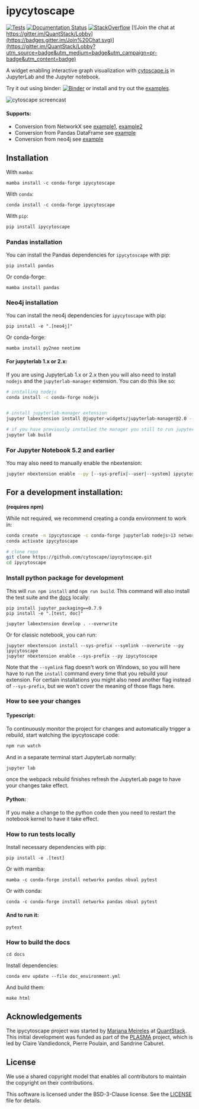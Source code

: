 # ipycytoscape

[![Tests](https://github.com/cytoscape/ipycytoscape/actions/workflows/test.yml/badge.svg)](https://github.com/cytoscape/ipycytoscape/actions/workflows/test.yml) [![Documentation Status](https://readthedocs.org/projects/ipycytoscape/badge/?version=latest)](https://ipycytoscape.readthedocs.io/en/latest/?badge=latest) [![StackOverflow](https://img.shields.io/badge/stackoverflow--orange.svg)](https://stackoverflow.com/questions/tagged/ipycytoscape) [![Join the chat at https://gitter.im/QuantStack/Lobby](https://badges.gitter.im/Join%20Chat.svg)](https://gitter.im/QuantStack/Lobby?utm_source=badge&utm_medium=badge&utm_campaign=pr-badge&utm_content=badge)

A widget enabling interactive graph visualization with [cytoscape.js](https://js.cytoscape.org/) in JupyterLab and the Jupyter notebook.

Try it out using binder: [![Binder](https://mybinder.org/badge_logo.svg)](https://mybinder.org/v2/gh/QuantStack/ipycytoscape/stable?filepath=examples) or install and try out the [examples](examples).

![cytoscape screencast](https://user-images.githubusercontent.com/17600982/76328068-bbbbcf00-62e2-11ea-93ed-01ba392ac50c.gif)

#### Supports:

* Conversion from NetworkX see [example1](https://github.com/cytoscape/ipycytoscape/blob/master/examples/Test%20NetworkX%20methods.ipynb), [example2](https://github.com/cytoscape/ipycytoscape/blob/master/examples/NetworkX%20Example.ipynb)
* Conversion from Pandas DataFrame see [example](https://github.com/cytoscape/ipycytoscape/blob/master/examples/pandas.ipynb)
* Conversion from neo4j see [example](https://github.com/cytoscape/ipycytoscape/blob/master/examples/Neo4j_Example.ipynb)

## Installation

With `mamba`:

```
mamba install -c conda-forge ipycytoscape
```

With `conda`:

```
conda install -c conda-forge ipycytoscape
```

With `pip`:

```bash
pip install ipycytoscape
```

### Pandas installation

You can install the Pandas dependencies for `ipycytoscape` with pip:

```
pip install pandas
```

Or conda-forge:

```
mamba install pandas
```

### Neo4j installation

You can install the neo4j dependencies for `ipycytoscape` with pip:

```
pip install -e ".[neo4j]"
```

Or conda-forge:
```
mamba install py2neo neotime
```

#### For jupyterlab 1.x or 2.x:

If you are using JupyterLab 1.x or 2.x then you will also need to install `nodejs` and the `jupyterlab-manager` extension. You can do this like so:

```bash
# installing nodejs
conda install -c conda-forge nodejs


# install jupyterlab-manager extension
jupyter labextension install @jupyter-widgets/jupyterlab-manager@2.0 --no-build

# if you have previously installed the manager you still to run jupyter lab build
jupyter lab build
```

### For Jupyter Notebook 5.2 and earlier

You may also need to manually enable the nbextension:
```bash
jupyter nbextension enable --py [--sys-prefix|--user|--system] ipycytoscape
```

## For a development installation:
**(requires npm)**

While not required, we recommend creating a conda environment to work in:
```bash
conda create -n ipycytoscape -c conda-forge jupyterlab nodejs>13 networkx
conda activate ipycytoscape

# clone repo
git clone https://github.com/cytoscape/ipycytoscape.git
cd ipycytoscape
```

### Install python package for development

This will `run npm install` and `npm run build`. 
This command will also install the test suite and the [docs](https://ipycytoscape.readthedocs.io/en/latest/) locally:

```
pip install jupyter_packaging==0.7.9
pip install -e ".[test, doc]"

jupyter labextension develop . --overwrite
```


Or for classic notebook, you can run:

```
jupyter nbextension install --sys-prefix --symlink --overwrite --py ipycytoscape
jupyter nbextension enable --sys-prefix --py ipycytoscape
```

Note that the `--symlink` flag doesn't work on Windows, so you will here have to run
the `install` command every time that you rebuild your extension. For certain installations
you might also need another flag instead of `--sys-prefix`, but we won't cover the meaning
of those flags here.

### How to see your changes

#### Typescript: 
To continuously monitor the project for changes and automatically trigger a rebuild, start watching the ipycytoscape code:
```bash
npm run watch
```
And in a separate terminal start JupyterLab normally:
```bash
jupyter lab
```
once the webpack rebuild finishes refresh the JupyterLab page to have your changes take effect.

#### Python:
If you make a change to the python code then you need to restart the notebook kernel to have it take effect.

### How to run tests locally

Install necessary dependencies with pip:

```
pip install -e .[test]
```

Or with mamba:

```
mamba -c conda-forge install networkx pandas nbval pytest
```

Or with conda:

```
conda -c conda-forge install networkx pandas nbval pytest
```

#### And to run it:

```
pytest
```

### How to build the docs

`cd docs`

Install dependencies:

`conda env update --file doc_environment.yml`

And build them: 

`make html`

## Acknowledgements

The ipycytoscape project was started by [Mariana Meireles](https://github.com/marimeireles) at [QuantStack](https://quantstack.net). This initial development was funded as part of the [PLASMA](https://plasmabio.org) project, which is led by Claire Vandiedonck, Pierre Poulain, and Sandrine Caburet.

## License

We use a shared copyright model that enables all contributors to maintain the
copyright on their contributions.

This software is licensed under the BSD-3-Clause license. See the
[LICENSE](LICENSE) file for details.
